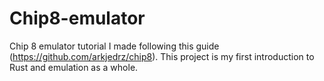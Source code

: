 # Chip8-emulator
Chip 8 emulator tutorial I made following this guide (https://github.com/arkjedrz/chip8). This project is my first introduction to Rust and emulation as a whole.
